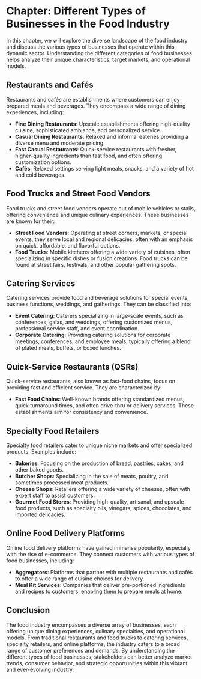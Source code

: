 Chapter: Different Types of Businesses in the Food Industry
===========================================================

In this chapter, we will explore the diverse landscape of the food industry and discuss the various types of businesses that operate within this dynamic sector. Understanding the different categories of food businesses helps analyze their unique characteristics, target markets, and operational models.

Restaurants and Cafés
---------------------

Restaurants and cafés are establishments where customers can enjoy prepared meals and beverages. They encompass a wide range of dining experiences, including:

* **Fine Dining Restaurants**: Upscale establishments offering high-quality cuisine, sophisticated ambiance, and personalized service.
* **Casual Dining Restaurants**: Relaxed and informal eateries providing a diverse menu and moderate pricing.
* **Fast Casual Restaurants**: Quick-service restaurants with fresher, higher-quality ingredients than fast food, and often offering customization options.
* **Cafés**: Relaxed settings serving light meals, snacks, and a variety of hot and cold beverages.

Food Trucks and Street Food Vendors
-----------------------------------

Food trucks and street food vendors operate out of mobile vehicles or stalls, offering convenience and unique culinary experiences. These businesses are known for their:

* **Street Food Vendors**: Operating at street corners, markets, or special events, they serve local and regional delicacies, often with an emphasis on quick, affordable, and flavorful options.
* **Food Trucks**: Mobile kitchens offering a wide variety of cuisines, often specializing in specific dishes or fusion creations. Food trucks can be found at street fairs, festivals, and other popular gathering spots.

Catering Services
-----------------

Catering services provide food and beverage solutions for special events, business functions, weddings, and gatherings. They can be classified into:

* **Event Catering**: Caterers specializing in large-scale events, such as conferences, galas, and weddings, offering customized menus, professional service staff, and event coordination.
* **Corporate Catering**: Providing catering solutions for corporate meetings, conferences, and employee meals, typically offering a blend of plated meals, buffets, or boxed lunches.

Quick-Service Restaurants (QSRs)
--------------------------------

Quick-service restaurants, also known as fast-food chains, focus on providing fast and efficient service. They are characterized by:

* **Fast Food Chains**: Well-known brands offering standardized menus, quick turnaround times, and often drive-thru or delivery services. These establishments aim for consistency and convenience.

Specialty Food Retailers
------------------------

Specialty food retailers cater to unique niche markets and offer specialized products. Examples include:

* **Bakeries**: Focusing on the production of bread, pastries, cakes, and other baked goods.
* **Butcher Shops**: Specializing in the sale of meats, poultry, and sometimes processed meat products.
* **Cheese Shops**: Retailers offering a wide variety of cheeses, often with expert staff to assist customers.
* **Gourmet Food Stores**: Providing high-quality, artisanal, and upscale food products, such as specialty oils, vinegars, spices, chocolates, and imported delicacies.

Online Food Delivery Platforms
------------------------------

Online food delivery platforms have gained immense popularity, especially with the rise of e-commerce. They connect customers with various types of food businesses, including:

* **Aggregators**: Platforms that partner with multiple restaurants and cafés to offer a wide range of cuisine choices for delivery.
* **Meal Kit Services**: Companies that deliver pre-portioned ingredients and recipes to customers, enabling them to prepare meals at home.

Conclusion
----------

The food industry encompasses a diverse array of businesses, each offering unique dining experiences, culinary specialties, and operational models. From traditional restaurants and food trucks to catering services, specialty retailers, and online platforms, the industry caters to a broad range of customer preferences and demands. By understanding the different types of food businesses, stakeholders can better analyze market trends, consumer behavior, and strategic opportunities within this vibrant and ever-evolving industry.
